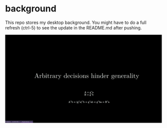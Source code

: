 # background

This repo stores my desktop background. You might have to do a full refresh (ctrl-5) to see the update in the README.md after pushing.

![background.png](background.png)

